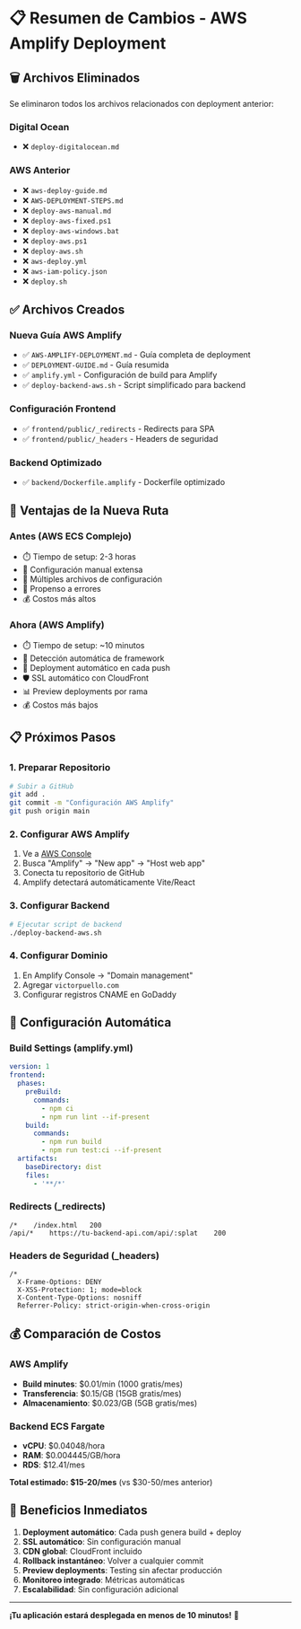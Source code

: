 # 📋 Resumen de Cambios - AWS Amplify Deployment

## 🗑️ Archivos Eliminados

Se eliminaron todos los archivos relacionados con deployment anterior:

### Digital Ocean
- ❌ `deploy-digitalocean.md`

### AWS Anterior
- ❌ `aws-deploy-guide.md`
- ❌ `AWS-DEPLOYMENT-STEPS.md`
- ❌ `deploy-aws-manual.md`
- ❌ `deploy-aws-fixed.ps1`
- ❌ `deploy-aws-windows.bat`
- ❌ `deploy-aws.ps1`
- ❌ `deploy-aws.sh`
- ❌ `aws-deploy.yml`
- ❌ `aws-iam-policy.json`
- ❌ `deploy.sh`

## ✅ Archivos Creados

### Nueva Guía AWS Amplify
- ✅ `AWS-AMPLIFY-DEPLOYMENT.md` - Guía completa de deployment
- ✅ `DEPLOYMENT-GUIDE.md` - Guía resumida
- ✅ `amplify.yml` - Configuración de build para Amplify
- ✅ `deploy-backend-aws.sh` - Script simplificado para backend

### Configuración Frontend
- ✅ `frontend/public/_redirects` - Redirects para SPA
- ✅ `frontend/public/_headers` - Headers de seguridad

### Backend Optimizado
- ✅ `backend/Dockerfile.amplify` - Dockerfile optimizado

## 🎯 Ventajas de la Nueva Ruta

### **Antes (AWS ECS Complejo)**
- ⏱️ Tiempo de setup: 2-3 horas
- 🔧 Configuración manual extensa
- 📝 Múltiples archivos de configuración
- 🚨 Propenso a errores
- 💰 Costos más altos

### **Ahora (AWS Amplify)**
- ⏱️ Tiempo de setup: ~10 minutos
- 🤖 Detección automática de framework
- 🔄 Deployment automático en cada push
- 🛡️ SSL automático con CloudFront
- 📊 Preview deployments por rama
- 💰 Costos más bajos

## 📋 Próximos Pasos

### 1. Preparar Repositorio
```bash
# Subir a GitHub
git add .
git commit -m "Configuración AWS Amplify"
git push origin main
```

### 2. Configurar AWS Amplify
1. Ve a [AWS Console](https://console.aws.amazon.com)
2. Busca "Amplify" → "New app" → "Host web app"
3. Conecta tu repositorio de GitHub
4. Amplify detectará automáticamente Vite/React

### 3. Configurar Backend
```bash
# Ejecutar script de backend
./deploy-backend-aws.sh
```

### 4. Configurar Dominio
1. En Amplify Console → "Domain management"
2. Agregar `victorpuello.com`
3. Configurar registros CNAME en GoDaddy

## 🔧 Configuración Automática

### Build Settings (amplify.yml)
```yaml
version: 1
frontend:
  phases:
    preBuild:
      commands:
        - npm ci
        - npm run lint --if-present
    build:
      commands:
        - npm run build
        - npm run test:ci --if-present
  artifacts:
    baseDirectory: dist
    files:
      - '**/*'
```

### Redirects (_redirects)
```
/*    /index.html   200
/api/*    https://tu-backend-api.com/api/:splat    200
```

### Headers de Seguridad (_headers)
```
/*
  X-Frame-Options: DENY
  X-XSS-Protection: 1; mode=block
  X-Content-Type-Options: nosniff
  Referrer-Policy: strict-origin-when-cross-origin
```

## 💰 Comparación de Costos

### **AWS Amplify**
- **Build minutes**: $0.01/min (1000 gratis/mes)
- **Transferencia**: $0.15/GB (15GB gratis/mes)
- **Almacenamiento**: $0.023/GB (5GB gratis/mes)

### **Backend ECS Fargate**
- **vCPU**: $0.04048/hora
- **RAM**: $0.004445/GB/hora
- **RDS**: $12.41/mes

**Total estimado: $15-20/mes** (vs $30-50/mes anterior)

## 🚀 Beneficios Inmediatos

1. **Deployment automático**: Cada push genera build + deploy
2. **SSL automático**: Sin configuración manual
3. **CDN global**: CloudFront incluido
4. **Rollback instantáneo**: Volver a cualquier commit
5. **Preview deployments**: Testing sin afectar producción
6. **Monitoreo integrado**: Métricas automáticas
7. **Escalabilidad**: Sin configuración adicional

---

**¡Tu aplicación estará desplegada en menos de 10 minutos!** 🚀 